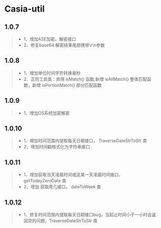 Casia-util
=====


1.0.7
-----
> * 1、增加ASE加密、解密接口
> * 2、修复base64 解密结果尾部携带\r\n参数

1.0.8
-----
> * 1、增加单位时间字符转换毫秒
> * 2、正则工具类：弃用 isMatch() 函数,新增 isAllMatch() 整体匹配函数，新增 isPortionMatch() 部分匹配函数

1.0.9
-----
> * 1、增加OS系统加密解密

1.0.10
-----
> * 1、增加时间范围内提取每天日期接口， TraverseDateStrToStr 类
> * 2、增加时间戳格式化为字符串接口

1.0.11
-----
> * 1、增加获取当天凌晨时间或这某一天凌晨时间接口， getTodayZeroDate 类
> * 2、增加 获取周几接口， dateToWeek 类

1.0.12
-----
> * 1、修复时间范围内提取每天日期接口bug，当起止时间小于一小时会返回空的问题，TraverseDateStrToStr 类